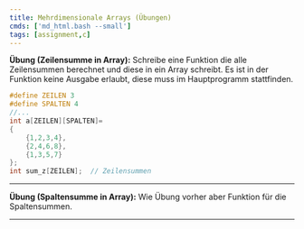 ```yaml
---
title: Mehrdimensionale Arrays (Übungen)
cmds: ['md_html.bash --small']
tags: [assignment,c]
---
```




**Übung (Zeilensumme in Array):**
Schreibe eine Funktion die alle Zeilensummen berechnet und diese in ein Array schreibt.
Es ist in der Funktion keine Ausgabe erlaubt, diese muss im Hauptprogramm stattfinden.

```c
#define ZEILEN 3
#define SPALTEN 4
//...
int a[ZEILEN][SPALTEN]=
{
	{1,2,3,4},
	{2,4,6,8},
	{1,3,5,7}
};
int sum_z[ZEILEN];	// Zeilensummen 
```


---

**Übung (Spaltensumme in Array):**
Wie Übung vorher aber Funktion für die Spaltensummen.

---





